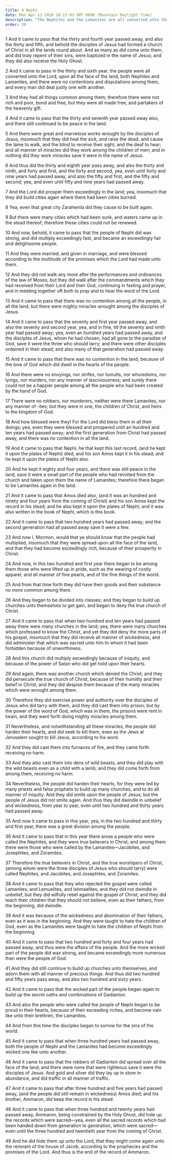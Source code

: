 ```yaml
---
title: 4 Nephi
date: Mon Apr 13 2020 16:17:03 GMT-0600 (Mountain Daylight Time)
description: "The Nephites and the Lamanites are all converted unto the Lord—They have all things in common, work miracles, and prosper in the land—After two centuries, divisions, evils, false churches, and persecutions arise—After three hundred years, both the Nephites and the Lamanites are wicked—Ammaron hides up the sacred records. About A.D. 35–321."
order: 20
---
```


1 And it came to pass that the thirty and fourth year passed away, and also the thirty and fifth, and behold the disciples of Jesus had formed a church of Christ in all the lands round about. And as many as did come unto them, and did truly repent of their sins, were baptized in the name of Jesus; and they did also receive the Holy Ghost.

2 And it came to pass in the thirty and sixth year, the people were all converted unto the Lord, upon all the face of the land, both Nephites and Lamanites, and there were no contentions and disputations among them, and every man did deal justly one with another.

3 And they had all things common among them; therefore there were not rich and poor, bond and free, but they were all made free, and partakers of the heavenly gift.

4 And it came to pass that the thirty and seventh year passed away also, and there still continued to be peace in the land.

5 And there were great and marvelous works wrought by the disciples of Jesus, insomuch that they did heal the sick, and raise the dead, and cause the lame to walk, and the blind to receive their sight, and the deaf to hear; and all manner of miracles did they work among the children of men; and in nothing did they work miracles save it were in the name of Jesus.

6 And thus did the thirty and eighth year pass away, and also the thirty and ninth, and forty and first, and the forty and second, yea, even until forty and nine years had passed away, and also the fifty and first, and the fifty and second; yea, and even until fifty and nine years had passed away.

7 And the Lord did prosper them exceedingly in the land; yea, insomuch that they did build cities again where there had been cities burned.

8 Yea, even that great city Zarahemla did they cause to be built again.

9 But there were many cities which had been sunk, and waters came up in the stead thereof; therefore these cities could not be renewed.

10 And now, behold, it came to pass that the people of Nephi did wax strong, and did multiply exceedingly fast, and became an exceedingly fair and delightsome people.

11 And they were married, and given in marriage, and were blessed according to the multitude of the promises which the Lord had made unto them.

12 And they did not walk any more after the performances and ordinances of the law of Moses; but they did walk after the commandments which they had received from their Lord and their God, continuing in fasting and prayer, and in meeting together oft both to pray and to hear the word of the Lord.

13 And it came to pass that there was no contention among all the people, in all the land; but there were mighty miracles wrought among the disciples of Jesus.

14 And it came to pass that the seventy and first year passed away, and also the seventy and second year, yea, and in fine, till the seventy and ninth year had passed away; yea, even an hundred years had passed away, and the disciples of Jesus, whom he had chosen, had all gone to the paradise of God, save it were the three who should tarry; and there were other disciples ordained in their stead; and also many of that generation had passed away.

15 And it came to pass that there was no contention in the land, because of the love of God which did dwell in the hearts of the people.

16 And there were no envyings, nor strifes, nor tumults, nor whoredoms, nor lyings, nor murders, nor any manner of lasciviousness; and surely there could not be a happier people among all the people who had been created by the hand of God.

17 There were no robbers, nor murderers, neither were there Lamanites, nor any manner of -ites; but they were in one, the children of Christ, and heirs to the kingdom of God.

18 And how blessed were they! For the Lord did bless them in all their doings; yea, even they were blessed and prospered until an hundred and ten years had passed away; and the first generation from Christ had passed away, and there was no contention in all the land.

19 And it came to pass that Nephi, he that kept this last record, (and he kept it upon the plates of Nephi) died, and his son Amos kept it in his stead; and he kept it upon the plates of Nephi also.

20 And he kept it eighty and four years, and there was still peace in the land, save it were a small part of the people who had revolted from the church and taken upon them the name of Lamanites; therefore there began to be Lamanites again in the land.

21 And it came to pass that Amos died also, (and it was an hundred and ninety and four years from the coming of Christ) and his son Amos kept the record in his stead; and he also kept it upon the plates of Nephi; and it was also written in the book of Nephi, which is this book.

22 And it came to pass that two hundred years had passed away; and the second generation had all passed away save it were a few.

23 And now I, Mormon, would that ye should know that the people had multiplied, insomuch that they were spread upon all the face of the land, and that they had become exceedingly rich, because of their prosperity in Christ.

24 And now, in this two hundred and first year there began to be among them those who were lifted up in pride, such as the wearing of costly apparel, and all manner of fine pearls, and of the fine things of the world.

25 And from that time forth they did have their goods and their substance no more common among them.

26 And they began to be divided into classes; and they began to build up churches unto themselves to get gain, and began to deny the true church of Christ.

27 And it came to pass that when two hundred and ten years had passed away there were many churches in the land; yea, there were many churches which professed to know the Christ, and yet they did deny the more parts of his gospel, insomuch that they did receive all manner of wickedness, and did administer that which was sacred unto him to whom it had been forbidden because of unworthiness.

28 And this church did multiply exceedingly because of iniquity, and because of the power of Satan who did get hold upon their hearts.

29 And again, there was another church which denied the Christ; and they did persecute the true church of Christ, because of their humility and their belief in Christ; and they did despise them because of the many miracles which were wrought among them.

30 Therefore they did exercise power and authority over the disciples of Jesus who did tarry with them, and they did cast them into prison; but by the power of the word of God, which was in them, the prisons were rent in twain, and they went forth doing mighty miracles among them.

31 Nevertheless, and notwithstanding all these miracles, the people did harden their hearts, and did seek to kill them, even as the Jews at Jerusalem sought to kill Jesus, according to his word.

32 And they did cast them into furnaces of fire, and they came forth receiving no harm.

33 And they also cast them into dens of wild beasts, and they did play with the wild beasts even as a child with a lamb; and they did come forth from among them, receiving no harm.

34 Nevertheless, the people did harden their hearts, for they were led by many priests and false prophets to build up many churches, and to do all manner of iniquity. And they did smite upon the people of Jesus; but the people of Jesus did not smite again. And thus they did dwindle in unbelief and wickedness, from year to year, even until two hundred and thirty years had passed away.

35 And now it came to pass in this year, yea, in the two hundred and thirty and first year, there was a great division among the people.

36 And it came to pass that in this year there arose a people who were called the Nephites, and they were true believers in Christ; and among them there were those who were called by the Lamanites—Jacobites, and Josephites, and Zoramites.

37 Therefore the true believers in Christ, and the true worshipers of Christ, (among whom were the three disciples of Jesus who should tarry) were called Nephites, and Jacobites, and Josephites, and Zoramites.

38 And it came to pass that they who rejected the gospel were called Lamanites, and Lemuelites, and Ishmaelites; and they did not dwindle in unbelief, but they did wilfully rebel against the gospel of Christ; and they did teach their children that they should not believe, even as their fathers, from the beginning, did dwindle.

39 And it was because of the wickedness and abomination of their fathers, even as it was in the beginning. And they were taught to hate the children of God, even as the Lamanites were taught to hate the children of Nephi from the beginning.

40 And it came to pass that two hundred and forty and four years had passed away, and thus were the affairs of the people. And the more wicked part of the people did wax strong, and became exceedingly more numerous than were the people of God.

41 And they did still continue to build up churches unto themselves, and adorn them with all manner of precious things. And thus did two hundred and fifty years pass away, and also two hundred and sixty years.

42 And it came to pass that the wicked part of the people began again to build up the secret oaths and combinations of Gadianton.

43 And also the people who were called the people of Nephi began to be proud in their hearts, because of their exceeding riches, and become vain like unto their brethren, the Lamanites.

44 And from this time the disciples began to sorrow for the sins of the world.

45 And it came to pass that when three hundred years had passed away, both the people of Nephi and the Lamanites had become exceedingly wicked one like unto another.

46 And it came to pass that the robbers of Gadianton did spread over all the face of the land; and there were none that were righteous save it were the disciples of Jesus. And gold and silver did they lay up in store in abundance, and did traffic in all manner of traffic.

47 And it came to pass that after three hundred and five years had passed away, (and the people did still remain in wickedness) Amos died; and his brother, Ammaron, did keep the record in his stead.

48 And it came to pass that when three hundred and twenty years had passed away, Ammaron, being constrained by the Holy Ghost, did hide up the records which were sacred—yea, even all the sacred records which had been handed down from generation to generation, which were sacred—even until the three hundred and twentieth year from the coming of Christ.

49 And he did hide them up unto the Lord, that they might come again unto the remnant of the house of Jacob, according to the prophecies and the promises of the Lord. And thus is the end of the record of Ammaron.
